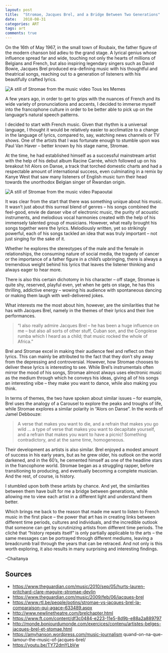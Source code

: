 ```yaml
---
layout: post
title:  "Stromae, Jacques Brel, and a Bridge Between Two Generations"
date:   2018-08-31 
categories: ART
tags: art
comments: true
---
```



On the 16th of May 1967, in the small town of Roubaix, the father figure of the modern chanson bid adieu to the grand stage. A lyrical genius whose influence spread far and wide, touching not only the hearts of millions of Belgians and French, but also inspiring legendary singers such as David Bowie, Jacques Brel produced era-defining music with his thoughtful and theatrical songs, reaching out to a generation of listeners with his beautifully crafted lyrics.

<p class="full-width no-margin"><img src="https://cdn.britannica.com/94/198894-050-849E6CA3/Jacques-Brel-1963.jpg" alt="A still of Stromae from the music video Tous les Memes" align="center"/></p>

A few years ago, in order to get to grips with the nuances of French and its wide variety of pronunciations and accents, I decided to immerse myself into the francophone culture in order to be better able to pick up on the language’s natural speech patterns.

I decided to start with French music. Given that rhythm is a universal language, I thought it would be relatively easier to acclimatize to a change in the language of lyrics, compared to, say, watching news channels or TV shows. One of the artists that I was fortunate enough to stumble upon was Paul Van Haver – better known by his stage name, Stromae.

At the time, he had established himself as a successful mainstream artist with the help of his debut album Racine Carrée, which followed up on his breakout hit Alors on Danse, a track that torched domestic charts and had a respectable amount of international success, even culminating in a remix by Kanye West that saw many listeners of English music turn their head towards the unorthodox Belgian singer of Rwandan origin.

<p class="full-width no-margin"><img src="https://miro.medium.com/v2/resize:fit:2000/1*KcXjlVYznYaaqtr5oghxDw.jpeg" alt="A still of Stromae from the music video Papaoutai" align="center"/></p>

It was clear from the start that there was something unique about his music. It wasn’t just about this surreal blend of genres – his songs combined the feel-good, envie de danser vibe of electronic music, the purity of acoustic instruments, and melodious vocal harmonies created with the help of his immensely talented group of musicians. However, what really brought his songs together were the lyrics. Melodiously written, yet so strikingly powerful, each of his songs tackled an idea that was truly important – not just singing for the sake of it.

Whether he explores the stereotypes of the male and the female in relationships, the consuming nature of social media, the tragedy of cancer or the importance of a father figure in a child’s upbringing, there is always a tremendous weight behind his lyrics that leaves the listener thinking and always eager to hear more.

There is also this certain dichotomy in his character – off stage, Stromae is quite shy, reserved, playful even, yet when he gets on stage, he has this thrilling, addictive energy – wowing his audience with spontaneous dancing or making them laugh with well-delivered jokes.

What interests me the most about him, however, are the similarities that he has with Jacques Brel, namely in the themes of their lyrics and their live performances.

> “I also really admire Jacques Brel – he has been a huge influence on me – but also all sorts of other stuff, Cuban son, and the Congolese rumba which I heard as a child; that music rocked the whole of Africa.”

Brel and Stromae excel in making their audience feel and reflect on their lyrics. This can mainly be attributed to the fact that they don’t shy away from the depressing and controversial. However, how Stromae chooses to deliver these lyrics is interesting to see. While Brel’s instrumentals often mirror the mood of his songs, Stromae almost always uses electronic music as the medium through which he conveys his ideas, giving all of his songs an interesting vibe – they make you want to dance, while also making you think.

In terms of themes, the two have spoken about similar issues – for example, Brel uses the analogy of a Carousel to explore the peaks and troughs of life, while Stromae explores a similar polarity in “Alors on Danse”. In the words of Jamel Debbouze:

> A verse that makes you want to die, and a refrain that makes you go wild … a type of verse that makes you want to decapitate yourself, and a refrain that makes you want to have a picnic! Something contradictory, and at the same time, homogeneous.

Their development as artists is also similar. Brel enjoyed a modest amount of success in his early years, but as he grew older, his outlook on the world darkened, and in the 60’s, he cemented himself as one of the headline stars in the francophone world. Stromae began as a struggling rapper, before transitioning to producing, and eventually becoming a complete musician. And the rest, of course, is history.

I stumbled upon both these artists by chance. And yet, the similarities between them have built for me a bridge between generations, while allowing me to view each artist in a different light and understand them better.

Which brings me back to the reason that made me want to listen to French music in the first place – the power that art has in creating links between different time periods, cultures and individuals, and the incredible outlook that someone can get by scrutinizing artists from different time periods. The cliché that “history repeats itself” is only partially applicable to the arts – the same messages can be portrayed through different mediums, leaving a breadcrumb trail through the years that can be retraced. And not only is this worth exploring, it also results in many surprising and interesting findings.

-Chaitanya

## Sources
- <a>https://www.theguardian.com/music/2010/sep/05/hurts-lauren-pritchard-clare-maguire-stromae-devlin</a>
- <a>https://www.theguardian.com/music/2009/feb/06/jacques-brel</a>
- <a>https://www.rtl.be/people/potins/stromae-vs-jacques-brel-la-comparaison-qui-agace–633489.aspx</a>
- <a>http://www.newlinetheatre.com/brelchapter.html</a>
- <a>https://www.ft.com/content/df3c0484-e223-11e5-8d9b-e88a2a889797</a>
- <a>http://monde.bonjourdumonde.com/exercices/contenu/artistes-belges-jacques-brel-et-stomae.html</a>
- <a>https://amyhanson.wordpress.com/music-journalism quand-on-na-que-lamour-the-music-of-jacques-brel/</a>
- <a>https://youtu.be/TY72dmYLbVw</a>

